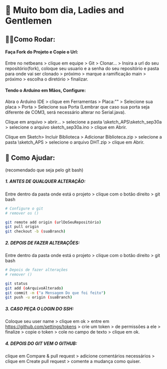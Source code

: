 # 🧐 Muito bom dia, Ladies and Gentlemen


## 👷‍♂️Como Rodar:

#### Faça Fork do Projeto e Copie o Url:

Entre no netbeans > clique em equipe > Git > Clonar... > Insira a url do seu repositório(fork), coloque seu usuario e a senha do seu repositório e pasta para onde vai ser clonado >  próximo > marque a ramificação main > próximo > escolha o diretório > finalizar.



#### Tendo o Arduino em Mãos, Configure:

Abra o Arduino IDE > clique em Ferramentas > Placa:"" > Selecione sua placa > Porta > Selecione sua Porta (Lembrar que caso sua porta seja diferente de COM3, será necessário alterar no Serial.java).

Clique em arquivo > abrir... > selecione a pasta \sketch_APS\sketch_sep30a > selecione o arquivo sketch_sep30a.ino > clique em Abrir.

Clique em Sketch> Incluir Biblioteca > Adicionar Biblioteca.zip > selecione a pasta \sketch_APS > selecione o arquivo DHT.zip > clique em Abrir.


## 🥳 Como Ajudar:

(recomendado que seja pelo git bash)



##### 1. ANTES DE QUALQUER ALTERAÇÃO:

Entre dentro da pasta onde está o projeto > clique com o botão direito > git bash

``````bash
# Configure o git
# remover os ()

git remote add origin (urlDoSeuRepositório)
git pull origin
git checkout -b (suaBranch)

``````


##### 2. DEPOIS DE FAZER ALTERAÇÕES:

Entre dentro da pasta onde está o projeto > clique com o botão direito > git bash

``````bash
# Depois de fazer alterações
# remover ()

git status
git add (oArquivoAlterado)
git commit -m ("a Mensagem Do que foi feito")
git push -u origin (suaBranch)
``````


##### 3. CASO PEÇA O LOGIN DO SSH:

Coloque seu user name > clique em ok > entre em https://github.com/settings/tokens > crie um token > de permissões a ele > finalize > copie o token > cole no campo de texto > clique em ok.



##### 4. DEPOIS DO GIT VEM O GITHUB:

clique em Compare & pull request > adicione comentários necessários > clique em Create pull request > comente a mudança como quiser.
